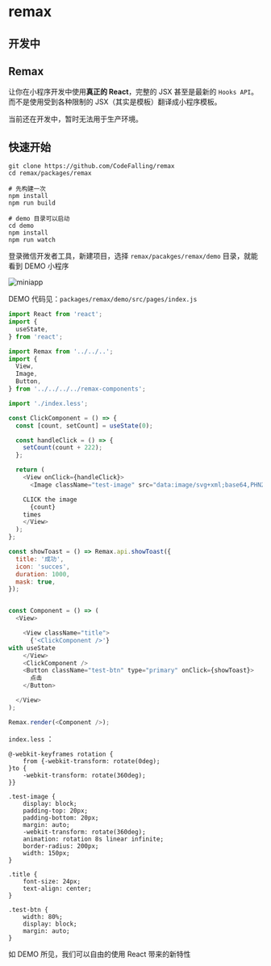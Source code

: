 # remax

## 开发中

## Remax

让你在小程序开发中使用**真正的 React**，完整的 JSX 甚至是最新的 `Hooks API`。而不是使用受到各种限制的 JSX（其实是模板）翻译成小程序模板。

当前还在开发中，暂时无法用于生产环境。

## 快速开始

```shell
git clone https://github.com/CodeFalling/remax
cd remax/packages/remax

# 先构建一次
npm install
npm run build

# demo 目录可以启动
cd demo
npm install
npm run watch
```

登录微信开发者工具，新建项目，选择 `remax/pacakges/remax/demo` 目录，就能看到 DEMO 小程序

![miniapp](https://s2.ax1x.com/2019/01/08/FLnWRg.md.gif)

DEMO 代码见：`packages/remax/demo/src/pages/index.js` 

```js
import React from 'react';
import {
  useState,
} from 'react';

import Remax from '../../..';
import {
  View,
  Image,
  Button,
} from '../../../../remax-components';

import './index.less';

const ClickComponent = () => {
  const [count, setCount] = useState(0);

  const handleClick = () => {
    setCount(count + 222);
  };

  return (
    <View onClick={handleClick}>
      <Image className="test-image" src="data:image/svg+xml;base64,PHN2ZyB4bWxucz0iaHR0cDovL3d3dy53My5vcmcvMjAwMC9zdmciIHZpZXdCb3g9Ii0xMS41IC0xMC4yMzE3NCAyMyAyMC40NjM0OCI+CiAgPHRpdGxlPlJlYWN0IExvZ288L3RpdGxlPgogIDxjaXJjbGUgY3g9IjAiIGN5PSIwIiByPSIyLjA1IiBmaWxsPSIjNjFkYWZiIi8+CiAgPGcgc3Ryb2tlPSIjNjFkYWZiIiBzdHJva2Utd2lkdGg9IjEiIGZpbGw9Im5vbmUiPgogICAgPGVsbGlwc2Ugcng9IjExIiByeT0iNC4yIi8+CiAgICA8ZWxsaXBzZSByeD0iMTEiIHJ5PSI0LjIiIHRyYW5zZm9ybT0icm90YXRlKDYwKSIvPgogICAgPGVsbGlwc2Ugcng9IjExIiByeT0iNC4yIiB0cmFuc2Zvcm09InJvdGF0ZSgxMjApIi8+CiAgPC9nPgo8L3N2Zz4K" />

    CLICK the image
      {count}
    times
    </View>
  );
};

const showToast = () => Remax.api.showToast({
  title: '成功',
  icon: 'succes',
  duration: 1000,
  mask: true,
});


const Component = () => (
  <View>

    <View className="title">
      {'<ClickComponent />'}
with useState
    </View>
    <ClickComponent />
    <Button className="test-btn" type="primary" onClick={showToast}>
      点击
    </Button>

  </View>
);

Remax.render(<Component />);


```

`index.less` ：

```less
@-webkit-keyframes rotation {
    from {-webkit-transform: rotate(0deg);
}to {
    -webkit-transform: rotate(360deg);
}}

.test-image {
    display: block;
    padding-top: 20px;
    padding-bottom: 20px;
    margin: auto;
    -webkit-transform: rotate(360deg);
    animation: rotation 8s linear infinite;
    border-radius: 200px;
    width: 150px;
}

.title {
    font-size: 24px;
    text-align: center;
}

.test-btn {
    width: 80%;
    display: block;
    margin: auto;
}

```


如 DEMO 所见，我们可以自由的使用 React 带来的新特性
